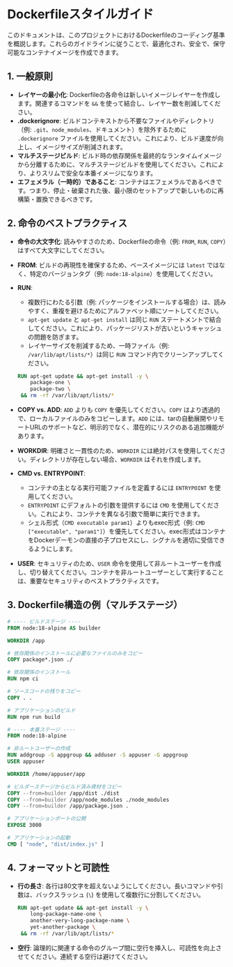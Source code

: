 # Dockerfileスタイルガイド

このドキュメントは、このプロジェクトにおけるDockerfileのコーディング基準を概説します。これらのガイドラインに従うことで、最適化され、安全で、保守可能なコンテナイメージを作成できます。

## 1. 一般原則

- **レイヤーの最小化**:
  Dockerfileの各命令は新しいイメージレイヤーを作成します。関連するコマンドを
  `&&` を使って結合し、レイヤー数を削減してください。
- **.dockerignore**: ビルドコンテキストから不要なファイルやディレクトリ（例:
  `.git`、`node_modules`、ドキュメント）を除外するために `.dockerignore`
  ファイルを使用してください。これにより、ビルド速度が向上し、イメージサイズが削減されます。
- **マルチステージビルド**: ビルド時の依存関係を最終的なランタイムイメージから分離するために、マルチステージビルドを使用してください。これにより、よりスリムで安全な本番イメージになります。
- **エフェメラル（一時的）であること**: コンテナはエフェメラルであるべきです。つまり、停止・破棄された後、最小限のセットアップで新しいものに再構築・置換できるべきです。

## 2. 命令のベストプラクティス

- **命令の大文字化**: 読みやすさのため、Dockerfileの命令（例: `FROM`, `RUN`,
  `COPY`）はすべて大文字にしてください。

- **FROM**: ビルドの再現性を確保するため、ベースイメージには `latest`
  ではなく、特定のバージョンタグ（例: `node:18-alpine`）を使用してください。

- **RUN**:
  - 複数行にわたる引数（例: パッケージをインストールする場合）は、読みやすく、重複を避けるためにアルファベット順にソートしてください。
  - `apt-get update` と `apt-get install` は同じ `RUN`
    ステートメントで結合してください。これにより、パッケージリストが古いというキャッシュの問題を防ぎます。
  - レイヤーサイズを削減するため、一時ファイル（例:
    `/var/lib/apt/lists/*`）は同じ `RUN`
    コマンド内でクリーンアップしてください。

  ```dockerfile
  RUN apt-get update && apt-get install -y \
      package-one \
      package-two \
   && rm -rf /var/lib/apt/lists/*
  ```

- **COPY vs. ADD**: `ADD` よりも `COPY` を優先してください。`COPY`
  はより透過的で、ローカルファイルのみをコピーします。`ADD`
  には、tarの自動展開やリモートURLのサポートなど、明示的でなく、潜在的にリスクのある追加機能があります。

- **WORKDIR**: 明確さと一貫性のため、`WORKDIR`
  には絶対パスを使用してください。ディレクトリが存在しない場合、`WORKDIR`
  はそれを作成します。

- **CMD vs. ENTRYPOINT**:
  - コンテナの主となる実行可能ファイルを定義するには `ENTRYPOINT`
    を使用してください。
  - `ENTRYPOINT` にデフォルトの引数を提供するには `CMD`
    を使用してください。これにより、コンテナを異なる引数で簡単に実行できます。
  - シェル形式（`CMD executable param1`）よりもexec形式（例:
    `CMD ["executable", "param1"]`）を優先してください。exec形式はコンテナをDockerデーモンの直接の子プロセスにし、シグナルを適切に受信できるようにします。

- **USER**: セキュリティのため、`USER`
  命令を使用して非ルートユーザーを作成し、切り替えてください。コンテナを非ルートユーザーとして実行することは、重要なセキュリティのベストプラクティスです。

## 3. Dockerfile構造の例（マルチステージ）

```dockerfile
# ---- ビルドステージ ----
FROM node:18-alpine AS builder

WORKDIR /app

# 依存関係のインストールに必要なファイルのみをコピー
COPY package*.json ./

# 依存関係のインストール
RUN npm ci

# ソースコードの残りをコピー
COPY . .

# アプリケーションのビルド
RUN npm run build

# ---- 本番ステージ ----
FROM node:18-alpine

# 非ルートユーザーの作成
RUN addgroup -S appgroup && adduser -S appuser -G appgroup
USER appuser

WORKDIR /home/appuser/app

# ビルダーステージからビルド済み資材をコピー
COPY --from=builder /app/dist ./dist
COPY --from=builder /app/node_modules ./node_modules
COPY --from=builder /app/package.json .

# アプリケーションポートの公開
EXPOSE 3000

# アプリケーションの起動
CMD [ "node", "dist/index.js" ]
```

## 4. フォーマットと可読性

- **行の長さ**: 各行は80文字を超えないようにしてください。長いコマンドや引数は、バックスラッシュ (`\`) を使用して複数行に分割してください。

  ```dockerfile
  RUN apt-get update && apt-get install -y \
      long-package-name-one \
      another-very-long-package-name \
      yet-another-package \
   && rm -rf /var/lib/apt/lists/*
  ```

- **空行**: 論理的に関連する命令のグループ間に空行を挿入し、可読性を向上させてください。連続する空行は避けてください。

```

```
